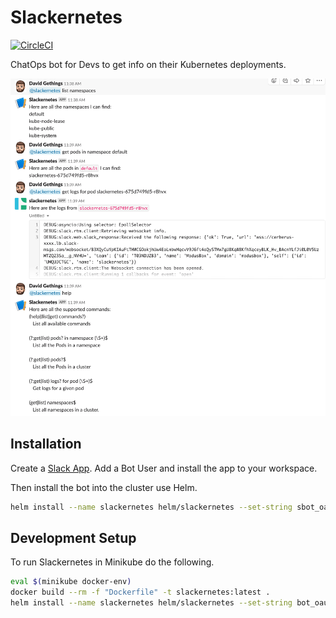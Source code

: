 # Slackernetes

[![CircleCI](https://circleci.com/gh/dgethings/slackernetes.svg?style=svg)](https://circleci.com/gh/dgethings/slackernetes)

ChatOps bot for Devs to get info on their Kubernetes deployments.

![Screen shot of what it looks like](images/screenshot.png)

## Installation

Create a [Slack App](https://api.slack.com/apps). Add a Bot User and install the app to your workspace.

Then install the bot into the cluster use Helm.

```bash
helm install --name slackernetes helm/slackernetes --set-string sbot_oauth_token=<Slack API Bot User Token>
```

## Development Setup

To run Slackernetes in Minikube do the following.

```bash
eval $(minikube docker-env)
docker build --rm -f "Dockerfile" -t slackernetes:latest .
helm install --name slackernetes helm/slackernetes --set-string bot_oauth_token=<Slack API Bot User Token> --set-string log_level=DEBUG
```
